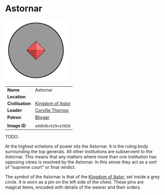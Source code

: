 # Astornar

<img src="https://raw.githubusercontent.com/jesskelsall/astarus-images/main/symbols/eddb4bcb29ce3928.png" height="200" />

|||
| --- | --- |
| **Name** | Astornar | organisation.3
| **Location** | |
| **Civilisation** | [Kingdom of Astor](../civilisations/kingdom-of-astor/kingdom-of-astor.md) |
| **Leader** | [Corville Thornox](../characters/corville-thornox.md) |
| **Patron** | [Bhygar](../gods/deities/bhygar.md) |
|||
| **Image ID** | `eddb4bcb29ce3928` |

TODO:

At the highest echelons of power sits the Astornar. It is the ruling body surrounding the top generals. All other institutions are subservient to the Astornar. This means that any matters where more than one institution has opposing views is resolved by the Astornar. In this sense they act as a sort of “supreme court” or final verdict.

The symbol of the Astornar is that of the [Kingdom of Astor](../civilisations/kingdom-of-astor/kingdom-of-astor.md), set inside a grey circle. It is worn as a pin on the left side of the chest. These pins are magical items, encoded with details of the wearer and their orders.
